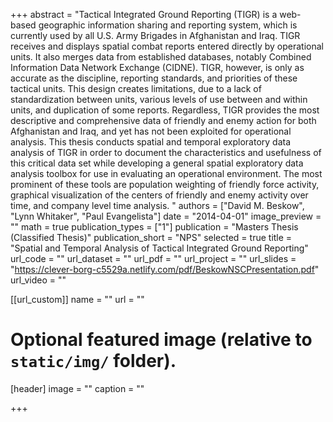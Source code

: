+++
abstract = "Tactical Integrated Ground Reporting (TIGR) is a web-based geographic information sharing and reporting system, which is currently used by all U.S. Army Brigades in Afghanistan and Iraq.  TIGR receives and displays spatial combat reports entered directly by operational units. It also merges data from established databases, notably Combined Information Data Network Exchange (CIDNE). TIGR, however, is only as accurate as the discipline, reporting standards, and priorities of these tactical units.  This design creates limitations, due to a lack of standardization between units, various levels of use between and within units, and duplication of some reports.  Regardless, TIGR provides the most descriptive and comprehensive data of friendly and enemy action for both Afghanistan and Iraq, and yet has not been exploited for operational analysis. This thesis conducts spatial and temporal exploratory data analysis of TIGR in order to document the characteristics and usefulness of this critical data set while developing a general spatial exploratory data analysis toolbox for use in evaluating an operational environment.  The most prominent of these tools are population weighting of friendly force activity, graphical visualization of the centers of friendly and enemy activity over time, and company level time analysis.  "
authors = ["David M. Beskow", "Lynn Whitaker", "Paul Evangelista"]
date = "2014-04-01"
image_preview = ""
math = true
publication_types = ["1"]
publication = "Masters Thesis (Classified Thesis)"
publication_short = "NPS"
selected = true
title = "Spatial and Temporal Analysis of Tactical Integrated Ground Reporting"
url_code = ""
url_dataset = ""
url_pdf = ""
url_project = ""
url_slides = "https://clever-borg-c5529a.netlify.com/pdf/BeskowNSCPresentation.pdf"
url_video = ""

[[url_custom]]
name = ""
url = ""

# Optional featured image (relative to `static/img/` folder).
[header]
image = ""
caption = ""

+++


